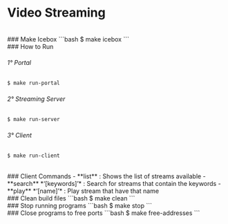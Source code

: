 # Video Streaming

<br>
### Make Icebox
```bash
$ make icebox
```

<br>
### How to Run

###### 1° Portal
```bash
$ make run-portal
```

###### 2° Streaming Server
```bash
$ make run-server
```

###### 3° Client
```bash
$ make run-client
```

<br>
### Client Commands
- **list** : Shows the list of streams available
- **search** *‘[keywords]’* : Search for streams that contain the keywords
- **play** *‘[name]’* : Play stream that have that name 

<br>
### Clean build files
```bash
$ make clean
```

<br>
### Stop running programs
```bash
$ make stop
```

<br>
### Close programs to free ports
```bash
$ make free-addresses
```
